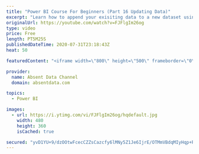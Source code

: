 ```yaml
---
title: "Power BI Course For Beginners (Part 16 Updating Data)"
excerpt: "Learn how to append your exisiting data to a new dataset using the Query Editor in Power BI."
originalUrl: https://youtube.com/watch?v=FJFlgIm26og
type: video
price: Free
length: PT5M25S
publishedDateTime: 2020-07-31T23:18:43Z
heat: 50

featuredContent: "<iframe width=\"800\" height=\"500\" frameborder=\"0\" src=\"https://www.youtube.com/embed/FJFlgIm26og\" allow=\"accelerometer; autoplay; encrypted-media; gyroscope; picture-in-picture\" allowfullscreen></iframe>"

provider:
  name: Absent Data Channel
  domain: absentdata.com

topics:
  - Power BI

images:
  - url: https://i.ytimg.com/vi/FJFlgIm26og/hqdefault.jpg
    width: 480
    height: 360
    isCached: true

secured: "yvD1YU+9/dzOOtwFcecCZZsCazcfy6lMNy5Z1Je6IjrE/OTMmVBdqMIyHqp+RwvJbhS03rJ3xYC9tHcpdPlgPqPMj2nVCfr5I6rfIKaR9kksWs8YIxwVbJA8vC2uGjbnYcO1Zc/U+3k4ATGtOJvFNbMFTc/gBoeFO56aipDgX4voCRSf8yK0rE+LXd786yiLa+xDPXujnxOWOTtChjh5s2tCQYNJt91IXVmYx2fJcorUJhhRw12WYBg+JlvXV+0/Gsb5Svquu0PMxyF6oo7UUrDYiLJZnr6X4YtloU3YOd7gmP+Efcrhkn3j1pWlFcWtCz7orwiBPb+ylPVDOTZep+Hdxp4RnhkqtX2c5YhuktAALRcMQEh6Nlwd+/ZVv3OcUsAXi0fFVqf2LmRuRSW2xA/kJ4KTpYO1+BBrlsG9JZQ=;fGjCawm+BKzdttXwZrfeDA=="
---
```


